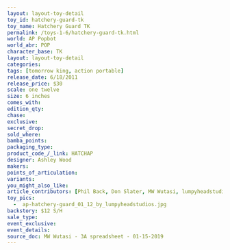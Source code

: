 ```yaml
---
layout: layout-toy-detail 
toy_id: hatchery-guard-tk
toy_name: Hatchery Guard TK
permalink: /toys-1-6/hatchery-guard-tk.html
world: AP Popbot
world_abr: POP
character_base: TK
layout: layout-toy-detail
categories: 
tags: [tomorrow king, action portable]
release_date: 6/18/2011
release_price: $30 
scale: one twelve
size: 6 inches
comes_with: 
edition_qty: 
chase: 
exclusive: 
secret_drop: 
sold_where: 
bamba_points: 
packaging_type: 
product_code_/_link: HATCHAP
designer: Ashley Wood
makers: 
points_of_articulation: 
variants: 
you_might_also_like: 
article_contributors: [Phil Back, Don Slater, MW Wutasi, lumpyheadstudios]
toy_pics: 
  -  ap-hatchery-guard_01_12_by_lumpyheadstudios.jpg
backstory: $12 S/H
sale_type: 
event_exclusive: 
event_details: 
source_doc: MW Wutasi - 3A spreadsheet - 01-15-2019
---
```

